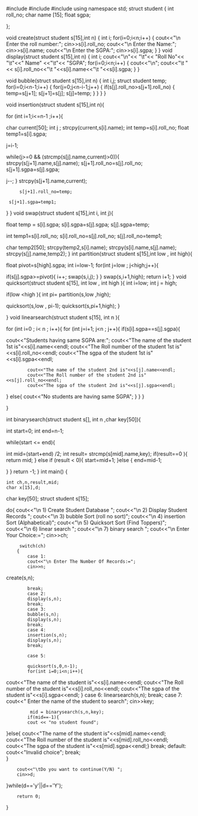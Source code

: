 




#include<iostream>
#include<cstring>
#include<string>
using namespace std;
struct student
{
    int roll_no;
    char name [15];
    float sgpa;
   
};





void create(struct student s[15],int n)
{
    int i;
    for(i=0;i<n;i++)
    {
        cout<<"\n Enter the roll number:";
        cin>>s[i].roll_no;
        cout<<"\n Enter the Name:";
        cin>>s[i].name;
        cout<<"\n Enter the SGPA:";
        cin>>s[i].sgpa;
    }
}
void display(struct student s[15],int n)
{
    int i;
    cout<<"\n"<< "\t"<< "Roll No"<< "\t"<<" Name" <<"\t"<< "SGPA";
    for(i=0;i<n;i++)
    {
        cout<<"\n";
        cout<<"\t "<< s[i].roll_no<<"\t "<<s[i].name<<"\t "<<s[i].sgpa;
    }
}
 
void bubble(struct student s[15],int n)
{
    int i,j;
   struct student  temp;
    for(i=0;i<n-1;i++)
    {
        for(j=0;j<n-i-1;j++)
        {
            if(s[j].roll_no>s[j+1].roll_no)
            {
                temp=s[j+1];
                s[j+1]=s[j];
                s[j]=temp;
            }
        }
    }
}

void insertion(struct student s[15],int n){

for (int i=1;i<=n-1 ;i++){

char current[50];
int j ;
strcpy(current,s[i].name);
     int temp=s[i].roll_no;
        float temp1=s[i].sgpa;


j=i-1;

while(j>=0  &&  (strcmp(s[j].name,current)>0)){
strcpy(s[j+1].name,s[j].name);
            s[j+1].roll_no=s[j].roll_no;
   s[j+1].sgpa=s[j].sgpa;


j--;
}
  strcpy(s[j+1].name,current);




         s[j+1].roll_no=temp;

     s[j+1].sgpa=temp1;
}
}
void swap(struct student s[15],int i, int j){

float temp = s[i].sgpa;
s[i].sgpa=s[j].sgpa;
s[j].sgpa=temp;

int temp1=s[i].roll_no;
s[i].roll_no=s[j].roll_no;
s[j].roll_no=temp1;

 char temp2[50];
strcpy(temp2,s[i].name);
strcpy(s[i].name,s[j].name);
strcpy(s[j].name,temp2);
}
int partition(struct student s[15],int low , int high){

float pivot=s[high].sgpa;
int i=low-1;
for(int j=low ; j<high;j++){

if(s[j].sgpa>=pivot){
i++;
swap(s,i,j);
}
}
swap(s,i+1,high);
return i+1;
}
void quicksort(struct student s[15], int low , int high ){
int i=low;
int j = high;

if(low <high ){
int pi= partition(s,low ,high);

quicksort(s,low , pi-1);
quicksort(s,pi+1,high);
}


}
void linearsearch(struct student s[15], int n ){

for (int i=0 ; i< n ; i++){
for (int j=i+1; j<n ; j++){
if(s[i].sgpa==s[j].sgpa){

cout<<"Students having same SGPA are:";
cout<<"The name of the student 1st is"<<s[i].name<<endl;
            cout<<"The Roll number of the student 1st is"<<s[i].roll_no<<endl;
            cout<<"The sgpa of the student 1st is"<<s[i].sgpa<<endl;
           
            cout<<"The name of the student 2nd is"<<s[j].name<<endl;
            cout<<"The Roll number of the student 2nd is"<<s[j].roll_no<<endl;
            cout<<"The sgpa of the student 2nd is"<<s[j].sgpa<<endl;
}
else{
cout<<"No students are having same SGPA";
}
}
}
 
}

int binarysearch(struct student s[], int n ,char key[50]){

int start=0;
int end=n-1;
   
while(start <= end){

int mid=(start+end) /2;
int result= strcmp(s[mid].name,key);
if(result==0 ){
return mid;
}
else if (result < 0){
start=mid+1;
}else {
end=mid-1;

}
}
       return -1;
}
int main()
{
 
    int ch,n,result,mid;
    char x[15],d;
  char key[50];
    struct student s[15];
 
  do{
        cout<<"\n 1) Create Student Database ";
        cout<<"\n 2) Display Student Records ";
        cout<<"\n 3) bubble Sort (roll no sort)";
        cout<<"\n 4) insertion Sort (Alphabetical)";
        cout<<"\n 5) Quicksort Sort (Find Toppers)";
        cout<<"\n 6) linear search ";
        cout<<"\n 7) binary search ";
        cout<<"\n Enter Your Choice:=";
        cin>>ch;
       
       
         switch(ch)
        {
            case 1:
            cout<<"\n Enter The Number Of Records:=";
            cin>>n;
create(s,n);
           
            break;
            case 2:
            display(s,n);
            break;
            case 3:
            bubble(s,n);
            display(s,n);
            break;
            case 4:
            insertion(s,n);
            display(s,n);
            break;
           
            case 5:
           
            quicksort(s,0,n-1);
            for(int i=0;i<n;i++){
cout<<"The name of the student is"<<s[i].name<<endl;
cout<<"The Roll number of the student is"<<s[i].roll_no<<endl;
cout<<"The sgpa of the student is"<<s[i].sgpa<<endl;
}
            case 6:
            linearsearch(s,n);
            break;
          case 7:
            cout<<" Enter the name of the student to search";
               cin>>key;
   
             mid = binarysearch(s,n,key);
            if(mid==-1){
            cout << "no student found";
}else{
cout<<"The name of the student is"<<s[mid].name<<endl;
            cout<<"The Roll number of the student is"<<s[mid].roll_no<<endl;
            cout<<"The sgpa of the student is"<<s[mid].sgpa<<endl;}
            break;
            default: cout<<"Invalid choice";
             break;    
          }

        cout<<"\tDo you want to continue(Y/N) ";
        cin>>d;

}while(d=='y'||d=='Y');
       
        return 0;
   }
